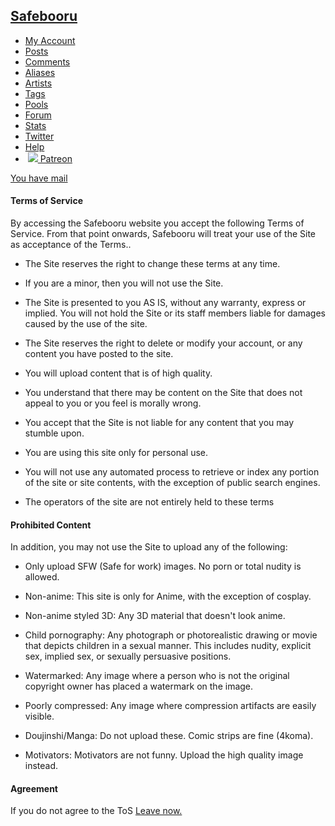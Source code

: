 [Safebooru](https://safebooru.org/)
-----------------------------------

* [My Account](https://safebooru.org/index.php?page=account&s=home)
* [Posts](https://safebooru.org/index.php?page=post&s=list&tags=all)
* [Comments](https://safebooru.org/index.php?page=comment&s=list)
* [Aliases](https://safebooru.org/index.php?page=alias&s=list)
* [Artists](https://safebooru.org/index.php?page=artist&s=list)
* [Tags](https://safebooru.org/index.php?page=tags&s=list)
* [Pools](https://safebooru.org/index.php?page=pool&s=list)
* [Forum](https://safebooru.org/index.php?page=forum&s=list)
* [Stats](https://safebooru.org/stats/)
* [Twitter](https://twitter.com/safebooru/)
* [Help](https://safebooru.org/index.php?page=help)
*  [![](//safebooru.org/images/p.png) Patreon](https://patreon.com/booru)

[You have mail](https://safebooru.org/index.php?page=gmail)

  

#### Terms of Service

By accessing the Safebooru website you accept the following Terms of Service. From that point onwards, Safebooru will treat your use of the Site as acceptance of the Terms..

* The Site reserves the right to change these terms at any time.  
    
* If you are a minor, then you will not use the Site.  
    
* The Site is presented to you AS IS, without any warranty, express or implied. You will not hold the Site or its staff members liable for damages caused by the use of the site.  
    
* The Site reserves the right to delete or modify your account, or any content you have posted to the site.  
    
* You will upload content that is of high quality.  
    
* You understand that there may be content on the Site that does not appeal to you or you feel is morally wrong.  
    
* You accept that the Site is not liable for any content that you may stumble upon.  
    
* You are using this site only for personal use.  
    
* You will not use any automated process to retrieve or index any portion of the site or site contents, with the exception of public search engines.  
    
* The operators of the site are not entirely held to these terms
  

#### Prohibited Content

In addition, you may not use the Site to upload any of the following:

* Only upload SFW (Safe for work) images. No porn or total nudity is allowed.
* Non-anime: This site is only for Anime, with the exception of cosplay.
* Non-anime styled 3D: Any 3D material that doesn't look anime.
* Child pornography: Any photograph or photorealistic drawing or movie that depicts children in a sexual manner. This includes nudity, explicit sex, implied sex, or sexually persuasive positions.  
    
* Watermarked: Any image where a person who is not the original copyright owner has placed a watermark on the image.
* Poorly compressed: Any image where compression artifacts are easily visible.
* Doujinshi/Manga: Do not upload these. Comic strips are fine (4koma).
* Motivators: Motivators are not funny. Upload the high quality image instead.
  

#### Agreement

If you do not agree to the ToS [Leave now.](https://google.com/)